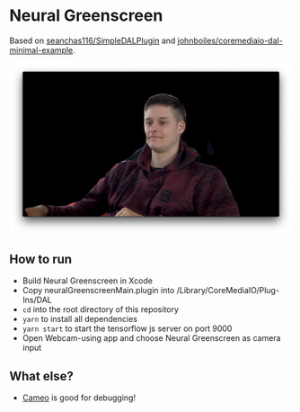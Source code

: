 # Neural Greenscreen

Based on [seanchas116/SimpleDALPlugin](https://github.com/seanchas116/SimpleDALPlugin) and [johnboiles/coremediaio-dal-minimal-example](https://github.com/johnboiles/coremediaio-dal-minimal-example).

![Demo](demo.png)

## How to run
- Build Neural Greenscreen in Xcode
- Copy neuralGreenscreenMain.plugin into /Library/CoreMediaIO/Plug-Ins/DAL
- `cd` into the root directory of this repository
- `yarn` to install all dependencies
- `yarn start` to start the tensorflow js server on port 9000
- Open Webcam-using app and choose Neural Greenscreen as camera input

## What else?

* [Cameo](https://github.com/lvsti/Cameo) is good for debugging!
